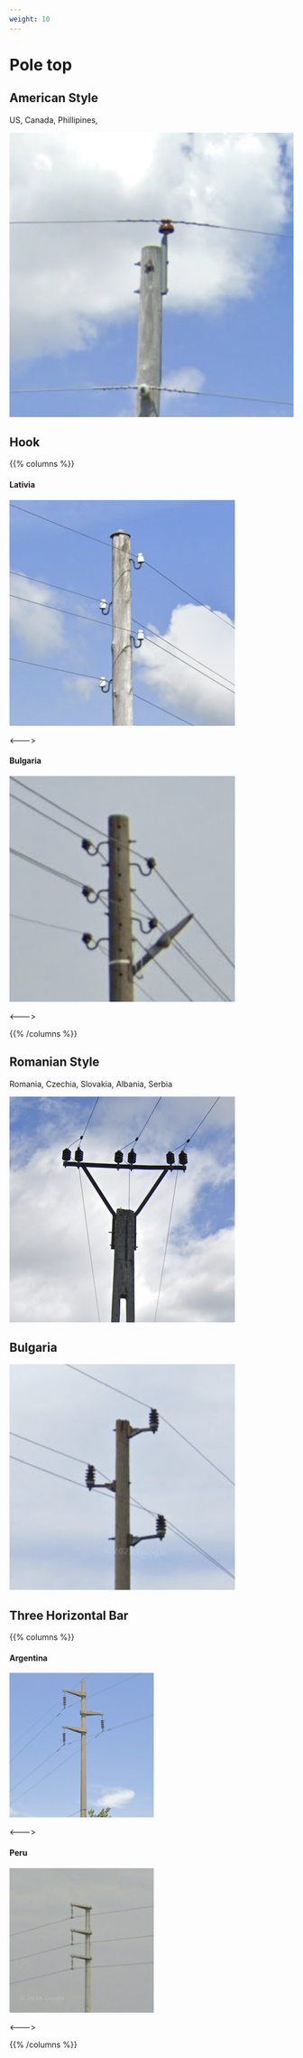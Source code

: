 ```yaml
---
weight: 10
---
```


# Pole top

## American Style

US, Canada, Phillipines,

<img src="pole-top-us.png" class="img-md" />

## Hook

{{% columns %}}

#### Lativia

<img src="hook-lv.png" class="img-md" />

<--->

#### Bulgaria

<img src="hook-bg.png" class="img-md" />

<--->

{{% /columns %}}

## Romanian Style

Romania, Czechia, Slovakia, Albania, Serbia

<img src="pole-top-ro.png" class="img-md" />

## Bulgaria

<img src="pole-top-bg.png" class="img-md" />

## Three Horizontal Bar

{{% columns %}}

#### Argentina

<img src="pole-top-bar-ar.png" class="img-md" />

<--->

#### Peru

<img src="pole-top-bar-pe.png" class="img-md" />

<--->

{{% /columns %}}
